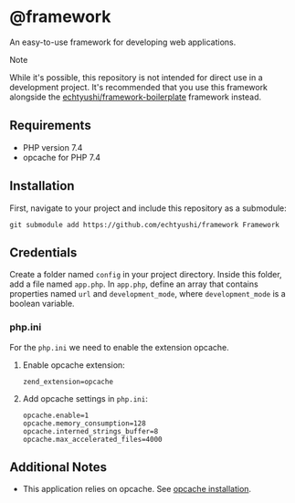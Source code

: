# @framework

An easy-to-use framework for developing web applications.

> [!NOTE]
> While it's possible, this repository is not intended for direct use in a development project. It's recommended that you use this framework alongside the [echtyushi/framework-boilerplate](https://github.com/echtyushi/framework-boilerplate/tree/master) framework instead.

## Requirements
- PHP version 7.4
- opcache for PHP 7.4

## Installation
First, navigate to your project and include this repository as a submodule:

    git submodule add https://github.com/echtyushi/framework Framework

## Credentials

Create a folder named `config` in your project directory. Inside this folder, add a file named `app.php`. In `app.php`, define an array that contains properties named `url` and `development_mode`, where `development_mode` is a boolean variable.

### php.ini

For the `php.ini` we need to enable the extension opcache.

1.  Enable opcache extension:

        zend_extension=opcache

2.  Add opcache settings in `php.ini`:

        opcache.enable=1
        opcache.memory_consumption=128
        opcache.interned_strings_buffer=8
        opcache.max_accelerated_files=4000

## Additional Notes

- This application relies on opcache. See [opcache installation](https://www.php.net/manual/en/opcache.installation.php).
